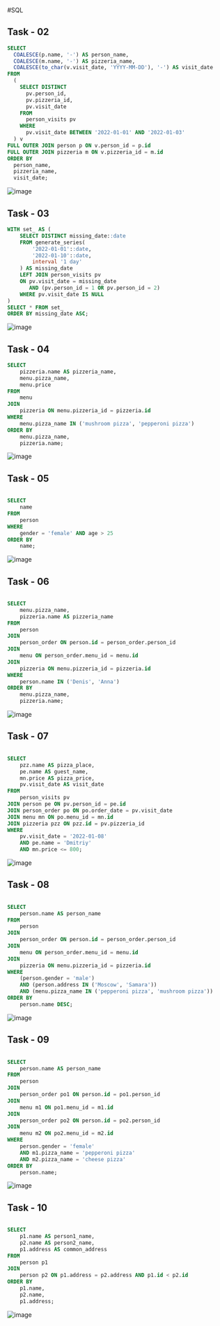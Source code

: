 #SQL

## Task - 02
```sql
SELECT
  COALESCE(p.name, '-') AS person_name,
  COALESCE(m.name, '-') AS pizzeria_name,
  COALESCE(to_char(v.visit_date, 'YYYY-MM-DD'), '-') AS visit_date
FROM
  (
    SELECT DISTINCT
      pv.person_id,
      pv.pizzeria_id,
      pv.visit_date
    FROM
      person_visits pv
    WHERE
      pv.visit_date BETWEEN '2022-01-01' AND '2022-01-03'
  ) v
FULL OUTER JOIN person p ON v.person_id = p.id
FULL OUTER JOIN pizzeria m ON v.pizzeria_id = m.id
ORDER BY
  person_name,
  pizzeria_name,
  visit_date;
```
![image](https://github.com/CheAm1337/select/assets/115126424/b3686abe-db79-43cc-9d1c-3a5782a57a32)


## Task - 03
```sql
WITH set_ AS (
    SELECT DISTINCT missing_date::date
    FROM generate_series(
        '2022-01-01'::date, 
        '2022-01-10'::date, 
        interval '1 day'
    ) AS missing_date
    LEFT JOIN person_visits pv
    ON pv.visit_date = missing_date
       AND (pv.person_id = 1 OR pv.person_id = 2)
    WHERE pv.visit_date IS NULL
)
SELECT * FROM set_
ORDER BY missing_date ASC;
```
![image](https://github.com/CheAm1337/select/assets/115126424/c17eb5a6-5448-42b7-950d-40f97364ffea)


## Task - 04
```sql
SELECT
    pizzeria.name AS pizzeria_name,
    menu.pizza_name,
    menu.price
FROM
    menu
JOIN
    pizzeria ON menu.pizzeria_id = pizzeria.id
WHERE
    menu.pizza_name IN ('mushroom pizza', 'pepperoni pizza')
ORDER BY
    menu.pizza_name,
    pizzeria.name;
```
![image](https://github.com/CheAm1337/select/assets/115126424/b5c8553e-a869-45bc-9b93-2111d7f3fa21)


## Task - 05
```sql

SELECT
    name
FROM
    person
WHERE
    gender = 'female' AND age > 25
ORDER BY
    name;

```
![image](https://github.com/CheAm1337/select/assets/115126424/1094d0a7-3fc6-406b-82d4-95c849d672d1)


## Task - 06
```sql

SELECT
    menu.pizza_name,
    pizzeria.name AS pizzeria_name
FROM
    person
JOIN
    person_order ON person.id = person_order.person_id
JOIN
    menu ON person_order.menu_id = menu.id
JOIN
    pizzeria ON menu.pizzeria_id = pizzeria.id
WHERE
    person.name IN ('Denis', 'Anna')
ORDER BY
    menu.pizza_name,
    pizzeria.name;

```
![image](https://github.com/CheAm1337/select/assets/115126424/94c795e4-5b0f-4d5d-b8ff-5de1ba9d4daf)

## Task - 07
```sql

SELECT 
    pzz.name AS pizza_place,
    pe.name AS guest_name,
    mn.price AS pizza_price,
    pv.visit_date AS visit_date
FROM
    person_visits pv
JOIN person pe ON pv.person_id = pe.id 
JOIN person_order po ON po.order_date = pv.visit_date
JOIN menu mn ON po.menu_id = mn.id
JOIN pizzeria pzz ON pzz.id = pv.pizzeria_id
WHERE 
    pv.visit_date = '2022-01-08'
    AND pe.name = 'Dmitriy'
    AND mn.price <= 800;


```
![image](https://github.com/CheAm1337/select/assets/115126424/d1bf5a60-a49b-4cd6-9d8b-f8d311fec7c6)

## Task - 08
```sql

SELECT
    person.name AS person_name
FROM
    person
JOIN
    person_order ON person.id = person_order.person_id
JOIN
    menu ON person_order.menu_id = menu.id
JOIN
    pizzeria ON menu.pizzeria_id = pizzeria.id
WHERE
    (person.gender = 'male')
    AND (person.address IN ('Moscow', 'Samara'))
    AND (menu.pizza_name IN ('pepperoni pizza', 'mushroom pizza'))
ORDER BY
    person.name DESC;


```

![image](https://github.com/CheAm1337/select/assets/115126424/d1646f7d-49af-4b4d-95cc-4a3c2cc9c0ce)

## Task - 09
```sql

SELECT
    person.name AS person_name
FROM
    person
JOIN
    person_order po1 ON person.id = po1.person_id
JOIN
    menu m1 ON po1.menu_id = m1.id
JOIN
    person_order po2 ON person.id = po2.person_id
JOIN
    menu m2 ON po2.menu_id = m2.id
WHERE
    person.gender = 'female'
    AND m1.pizza_name = 'pepperoni pizza'
    AND m2.pizza_name = 'cheese pizza'
ORDER BY
    person.name;


```

![image](https://github.com/CheAm1337/select/assets/115126424/d5141fa8-929b-4986-8370-f56e1f878ec7)

## Task - 10
```sql

SELECT
    p1.name AS person1_name,
    p2.name AS person2_name,
    p1.address AS common_address
FROM
    person p1
JOIN
    person p2 ON p1.address = p2.address AND p1.id < p2.id
ORDER BY
    p1.name,
    p2.name,
    p1.address;

```

![image](https://github.com/CheAm1337/select/assets/115126424/a96a308e-4c2f-4998-b40c-730a418d5436)

